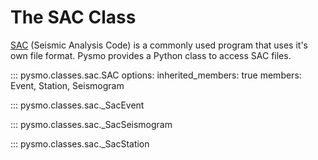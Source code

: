 # The SAC Class

[SAC](<https://ds.iris.edu/ds/nodes/dmc/software/downloads/sac/>) (Seismic Analysis Code)
is a commonly used program that uses it's own file format. Pysmo provides a Python class
to access SAC files.

::: pysmo.classes.sac.SAC
    options:
      inherited_members: true
      members: Event, Station, Seismogram

::: pysmo.classes.sac._SacEvent

::: pysmo.classes.sac._SacSeismogram

::: pysmo.classes.sac._SacStation
